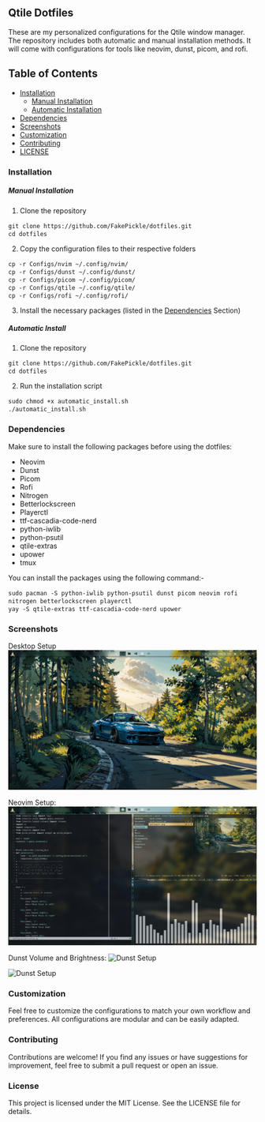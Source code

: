 ## Qtile Dotfiles

These are my personalized configurations for the Qtile window manager.
The repository includes both automatic and manual installation methods.
It will come with configurations for tools like neovim, dunst, picom,
and rofi.

## Table of Contents
* [Installation](#installation)
	* [Manual Installation](#manual)
	* [Automatic Installation](#automatic)
* [Dependencies](#deps)
* [Screenshots](#screenshots)
* [Customization](#customs)
* [Contributing](#contributions)
* [LICENSE](#license)

### Installation <a name="installation"></a>
##### Manual Installation <a name="manual"></a>

1. Clone the repository
```
git clone https://github.com/FakePickle/dotfiles.git
cd dotfiles
```
2. Copy the configuration files to their respective folders
```
cp -r Configs/nvim ~/.config/nvim/
cp -r Configs/dunst ~/.config/dunst/
cp -r Configs/picom ~/.config/picom/
cp -r Configs/qtile ~/.config/qtile/
cp -r Configs/rofi ~/.config/rofi/
```
3. Install the necessary packages (listed in the [Dependencies](#deps) Section)

##### Automatic Install <a name="automatic"></a>

1. Clone the repository
```
git clone https://github.com/FakePickle/dotfiles.git
cd dotfiles
```
2. Run the installation script
```
sudo chmod +x automatic_install.sh
./automatic_install.sh
```

### Dependencies <a name="deps"></a>

Make sure to install the following packages before using the dotfiles:
* Neovim
* Dunst
* Picom
* Rofi
* Nitrogen
* Betterlockscreen
* Playerctl
* ttf-cascadia-code-nerd
* python-iwlib
* python-psutil
* qtile-extras
* upower
* tmux

You can install the packages using the following command:-
```
sudo pacman -S python-iwlib python-psutil dunst picom neovim rofi nitrogen betterlockscreen playerctl
yay -S qtile-extras ttf-cascadia-code-nerd upower
```
### Screenshots <a name="screenshots"></a>

Desktop Setup
![Desktop Setup:](Assets/Image_1.png)

Neovim Setup:
![Neovim Setup](Assets/neovim_cava.png)

Dunst Volume and Brightness:
![Dunst Setup](Assets/Dunst_Brightness.png)

![Dunst Setup](Assets/Dunst_Volume.png)

### Customization <a name="customize"></a>
Feel free to customize the configurations to match your own workflow and preferences. All configurations are modular and can be easily adapted.

### Contributing <a name="contributions"></a>
Contributions are welcome! If you find any issues or have suggestions for improvement, feel free to submit a pull request or open an issue.

### License <a name="license"></a>
This project is licensed under the MIT License. See the LICENSE file for details.

